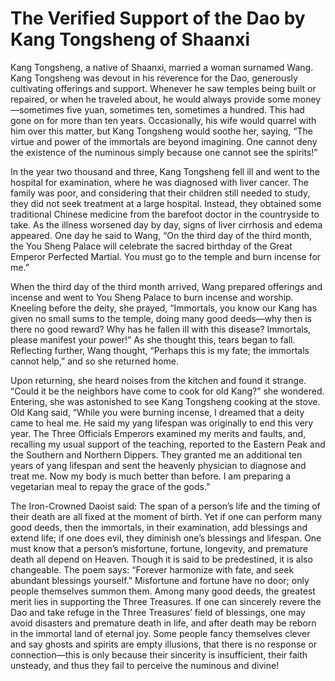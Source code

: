 # The Verified Support of the Dao by Kang Tongsheng of Shaanxi

Kang Tongsheng, a native of Shaanxi, married a woman surnamed Wang. Kang Tongsheng was devout in his reverence for the Dao, generously cultivating offerings and support. Whenever he saw temples being built or repaired, or when he traveled about, he would always provide some money—sometimes five yuan, sometimes ten, sometimes a hundred. This had gone on for more than ten years. Occasionally, his wife would quarrel with him over this matter, but Kang Tongsheng would soothe her, saying, “The virtue and power of the immortals are beyond imagining. One cannot deny the existence of the numinous simply because one cannot see the spirits!”

In the year two thousand and three, Kang Tongsheng fell ill and went to the hospital for examination, where he was diagnosed with liver cancer. The family was poor, and considering that their children still needed to study, they did not seek treatment at a large hospital. Instead, they obtained some traditional Chinese medicine from the barefoot doctor in the countryside to take. As the illness worsened day by day, signs of liver cirrhosis and edema appeared. One day he said to Wang, “On the third day of the third month, the You Sheng Palace will celebrate the sacred birthday of the Great Emperor Perfected Martial. You must go to the temple and burn incense for me.”

When the third day of the third month arrived, Wang prepared offerings and incense and went to You Sheng Palace to burn incense and worship. Kneeling before the deity, she prayed, “Immortals, you know our Kang has given no small sums to the temple, doing many good deeds—why then is there no good reward? Why has he fallen ill with this disease? Immortals, please manifest your power!” As she thought this, tears began to fall. Reflecting further, Wang thought, “Perhaps this is my fate; the immortals cannot help,” and so she returned home.

Upon returning, she heard noises from the kitchen and found it strange. “Could it be the neighbors have come to cook for old Kang?” she wondered. Entering, she was astonished to see Kang Tongsheng cooking at the stove. Old Kang said, “While you were burning incense, I dreamed that a deity came to heal me. He said my yang lifespan was originally to end this very year. The Three Officials Emperors examined my merits and faults, and, recalling my usual support of the teaching, reported to the Eastern Peak and the Southern and Northern Dippers. They granted me an additional ten years of yang lifespan and sent the heavenly physician to diagnose and treat me. Now my body is much better than before. I am preparing a vegetarian meal to repay the grace of the gods.”

The Iron-Crowned Daoist said: The span of a person’s life and the timing of their death are all fixed at the moment of birth. Yet if one can perform many good deeds, then the immortals, in their examination, add blessings and extend life; if one does evil, they diminish one’s blessings and lifespan. One must know that a person’s misfortune, fortune, longevity, and premature death all depend on Heaven. Though it is said to be predestined, it is also changeable. The poem says: “Forever harmonize with fate, and seek abundant blessings yourself.” Misfortune and fortune have no door; only people themselves summon them. Among many good deeds, the greatest merit lies in supporting the Three Treasures. If one can sincerely revere the Dao and take refuge in the Three Treasures’ field of blessings, one may avoid disasters and premature death in life, and after death may be reborn in the immortal land of eternal joy. Some people fancy themselves clever and say ghosts and spirits are empty illusions, that there is no response or connection—this is only because their sincerity is insufficient, their faith unsteady, and thus they fail to perceive the numinous and divine!